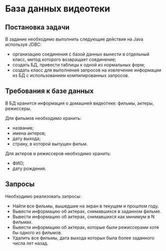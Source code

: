 # База данных видеотеки

## Постановка задачи

В задание необходимо выполнить следующие действия на Java используя JDBC:

- организацию соединения с базой данных вынести в отдельный класс, метод которого возвращает соединение;
- создать БД, привести таблицы к одной из нормальных форм;
- создать класс для выполнения запросов на извлечение информации из БД с использованием компилированных запросов.

## Требования к базе данных

В БД хранится информация о домашней видеотеке: фильмы, актеры, режиссеры.

Для фильмов необходимо хранить:

- название;
- имена актеров;
- дату выхода;
- страну, в которой выпущен фильм.

Для актеров и режиссеров необходимо хранить:

- ФИО;
- дату рождения.

## Запросы

Необходимо реализовать запросы:

- Найти все фильмы, вышедшие на экран в текущем и прошлом году.
- Вывести информацию об актерах, снимавшихся в заданном фильме.
- Вывести информацию об актерах, снимавшихся как минимум в N фильмах.
- Вывести информацию об актерах, которые были режиссерами хотя бы одного из фильмов.
- Удалить все фильмы, дата выхода которых была более заданного числа лет назад.
